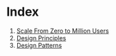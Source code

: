 # Index

1. [Scale From Zero to Million Users](./ScaleFromZeroToMillionUsers/Scale_From_Zero_To_Miliion_Users.md)
2. [Design Principles](./System_Design_Principles/System%20Design%20Principles.md)
3. [Design Patterns](./Design_Patterns/Design%20Patterns.md)